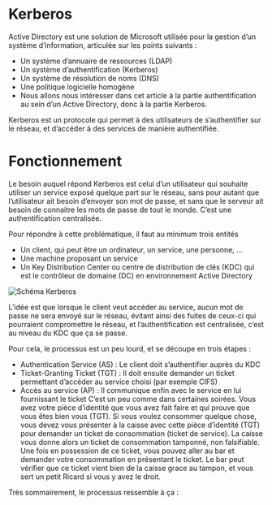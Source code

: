 # Kerberos

Active Directory est une solution de Microsoft utilisée pour la gestion d’un système d’information, articulée sur les points suivants :

- Un système d’annuaire de ressources (LDAP)
- Un système d’authentification (Kerberos)
- Un système de résolution de noms (DNS)
- Une politique logicielle homogène
- Nous allons nous intéresser dans cet article à la partie authentification au sein d’un Active Directory, donc à la partie Kerberos.

Kerberos est un protocole qui permet à des utilisateurs de s’authentifier sur le réseau, et d’accéder à des services de manière authentifiée.

# Fonctionnement

Le besoin auquel répond Kerberos est celui d’un utilisateur qui souhaite utiliser un service exposé quelque part sur le réseau, sans pour autant que l’utilisateur ait besoin d’envoyer son mot de passe, et sans que le serveur ait besoin de connaitre les mots de passe de tout le monde. C’est une authentification centralisée.

Pour répondre à cette problématique, il faut au minimum trois entités

- Un client, qui peut être un ordinateur, un service, une personne, …
- Une machine proposant un service
- Un Key Distribution Center ou centre de distribution de clés (KDC) qui est le contrôleur de domaine (DC) en environnement Active Directory

![Schéma Kerberos](https://github.com/Theocyg/Blog/raw/main/assets/Blog/assets/Kerberos)

L’idée est que lorsque le client veut accéder au service, aucun mot de passe ne sera envoyé sur le réseau, évitant ainsi des fuites de ceux-ci qui pourraient compromettre le réseau, et l’authentification est centralisée, c’est au niveau du KDC que ça se passe.

Pour cela, le processus est un peu lourd, et se découpe en trois étapes :

- Authentication Service (AS) : Le client doit s’authentifier auprès du KDC
- Ticket-Granting Ticket (TGT) : Il doit ensuite demander un ticket permettant d’accéder au service choisi (par exemple CIFS)
- Accès au service (AP) : Il communique enfin avec le service en lui fournissant le ticket
  C’est un peu comme dans certaines soirées. Vous avez votre pièce d’identité que vous avez fait faire et qui prouve que vous êtes bien vous (TGT). Si vous voulez consommer quelque chose, vous devez vous présenter à la caisse avec cette pièce d’identité (TGT) pour demander un ticket de consommation (ticket de service). La caisse vous donne alors un ticket de consommation tamponné, non falsifiable. Une fois en possession de ce ticket, vous pouvez aller au bar et demander votre consommation en présentant le ticket. Le bar peut vérifier que ce ticket vient bien de la caisse grace au tampon, et vous sert un petit Ricard si vous y avez le droit.

Très sommairement, le processus ressemble à ça :
